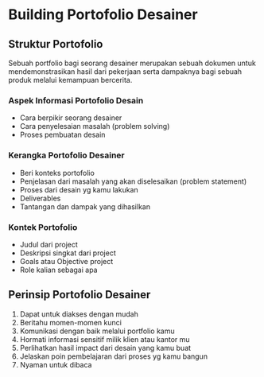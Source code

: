 # Building Portofolio Desainer

## Struktur Portofolio
Sebuah portfolio bagi seorang desainer merupakan sebuah dokumen untuk mendemonstrasikan  hasil dari pekerjaan serta dampaknya bagi sebuah produk melalui kemampuan bercerita. 

### Aspek Informasi Portofolio Desain
- Cara berpikir seorang desainer
- Cara penyelesaian masalah (problem solving)
- Proses pembuatan desain

### Kerangka Portofolio Desainer
- Beri konteks portofolio
- Penjelasan dari masalah yang akan diselesaikan (problem statement)
- Proses dari desain yg kamu lakukan
- Deliverables
- Tantangan dan dampak yang dihasilkan

### Kontek Portofolio
- Judul dari project
- Deskripsi singkat dari project
- Goals atau Objective project
- Role kalian sebagai apa

## Perinsip Portofolio Desainer
1. Dapat untuk diakses dengan mudah
2. Beritahu momen-momen kunci
3. Komunikasi dengan baik melalui portfolio kamu
4. Hormati informasi sensitif milik klien atau kantor mu
5. Perlihatkan hasil impact dari desain yang kamu buat
6. Jelaskan poin pembelajaran dari proses yg kamu bangun
7. Nyaman untuk dibaca
